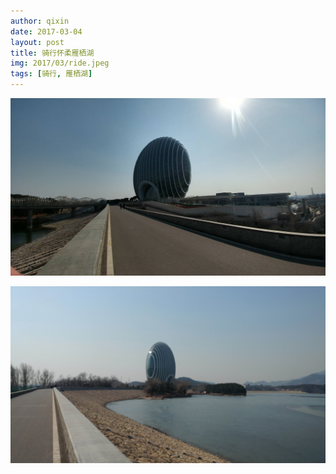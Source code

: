 ```yaml
---
author: qixin
date: 2017-03-04
layout: post
title: 骑行怀柔雁栖湖
img: 2017/03/ride.jpeg
tags: [骑行, 雁栖湖]
---
```


![雁栖湖](/assets/img/2017/03/yanqihu011.jpg "雁栖湖")

![雁栖湖](/assets/img/2017/03/yanqihu021.jpg "雁栖湖")
